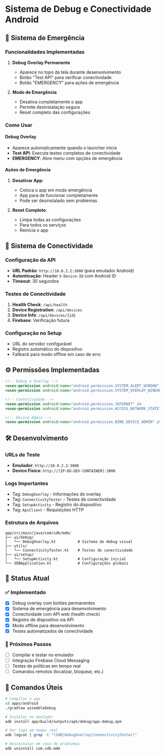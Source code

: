 # Sistema de Debug e Conectividade Android

## 🚨 Sistema de Emergência

### Funcionalidades Implementadas

1. **Debug Overlay Permanente**
   - Aparece no topo da tela durante desenvolvimento
   - Botão "Test API" para verificar conectividade
   - Botão "EMERGENCY" para ações de emergência

2. **Modo de Emergência**
   - Desativa completamente o app
   - Permite desinstalação segura
   - Reset completo das configurações

### Como Usar

#### Debug Overlay
- Aparece automaticamente quando o launcher inicia
- **Test API**: Executa testes completos de conectividade
- **EMERGENCY**: Abre menu com opções de emergência

#### Ações de Emergência
1. **Desativar App**: 
   - Coloca o app em modo emergência
   - App para de funcionar completamente
   - Pode ser desinstalado sem problemas

2. **Reset Completo**:
   - Limpa todas as configurações
   - Para todos os serviços
   - Reinicia o app

## 🔗 Sistema de Conectividade

### Configuração da API
- **URL Padrão**: `http://10.0.2.2:3000` (para emulador Android)
- **Autenticação**: Header `X-Device-ID` com Android ID
- **Timeout**: 30 segundos

### Testes de Conectividade
1. **Health Check**: `/api/health`
2. **Device Registration**: `/api/devices`
3. **Device Info**: `/api/devices/{id}`
4. **Firebase**: Verificação futura

### Configuração no Setup
- URL do servidor configurável
- Registro automático do dispositivo
- Fallback para modo offline em caso de erro

## ⚙️ Permissões Implementadas

```xml
<!-- Debug e Overlay -->
<uses-permission android:name="android.permission.SYSTEM_ALERT_WINDOW" />
<uses-permission android:name="android.permission.SYSTEM_OVERLAY_WINDOW" />

<!-- Conectividade -->
<uses-permission android:name="android.permission.INTERNET" />
<uses-permission android:name="android.permission.ACCESS_NETWORK_STATE" />

<!-- Device Admin -->
<uses-permission android:name="android.permission.BIND_DEVICE_ADMIN" />
```

## 🛠️ Desenvolvimento

### URLs de Teste
- **Emulador**: `http://10.0.2.2:3000`
- **Device Físico**: `http://[IP-DO-DEV-CONTAINER]:3000`

### Logs Importantes
- Tag: `DebugOverlay` - Informações do overlay
- Tag: `ConnectivityTester` - Testes de conectividade
- Tag: `SetupActivity` - Registro do dispositivo
- Tag: `ApiClient` - Requisições HTTP

### Estrutura de Arquivos
```
app/src/main/java/com/sdb/mdm/
├── ui/debug/
│   └── DebugOverlay.kt          # Sistema de debug visual
├── utils/
│   └── ConnectivityTester.kt    # Testes de conectividade
├── ui/setup/
│   └── SetupActivity.kt         # Configuração inicial
└── SDBApplication.kt            # Configurações globais
```

## 🚀 Status Atual

### ✅ Implementado
- [x] Debug overlay com botões permanentes
- [x] Sistema de emergência para desenvolvimento
- [x] Conectividade com API web (health check)
- [x] Registro de dispositivo via API
- [x] Modo offline para desenvolvimento
- [x] Testes automatizados de conectividade

### 🔄 Próximos Passos
- [ ] Compilar e testar no emulador
- [ ] Integração Firebase Cloud Messaging
- [ ] Testes de políticas em tempo real
- [ ] Comandos remotos (localizar, bloquear, etc.)

## 🔧 Comandos Úteis

```bash
# Compilar o app
cd apps/android
./gradlew assembleDebug

# Instalar no emulador
adb install app/build/outputs/apk/debug/app-debug.apk

# Ver logs em tempo real
adb logcat | grep -E "(SDB|DebugOverlay|ConnectivityTester)"

# Desinstalar em caso de problemas
adb uninstall com.sdb.mdm
```